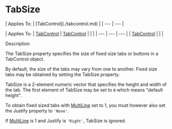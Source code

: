 




<h1 class="heading"><span class="name">TabSize</span></h1>
| Applies To: | [TabControl](./tabcontrol.md) |
| --- | ---  |

| Applies To: | [TabControl](./tabcontrol.md) | [TabControl](./tabcontrol.md) |  |  |
| --- | --- | ---  |
| [TabControl](./tabcontrol.md) |  |  |


Description


The TabSize property specifies the size of fixed size tabs or buttons in a TabControl object.


By default, the size of the tabs may vary from one to another. Fixed size tabs may be obtained by setting the TabSize property.


TabSize is a 2-element numeric vector that specifies the height and width of the tab. The first element of TabSize may be set to `⍬` which means "default height".


To obtain fixed sized tabs with [MultiLine](multiline.md) set to 1, you must however also set the Justify property to `'None'`.


If [MultiLine](multiline.md) is 1 and Justify is `'Right'`, TabSize is ignored.



